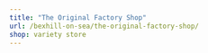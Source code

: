 ```yaml
---
title: "The Original Factory Shop"
url: /bexhill-on-sea/the-original-factory-shop/
shop: variety store
---
```

